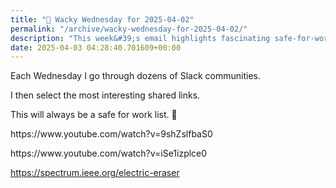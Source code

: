 ```yaml
---
title: "🤪 Wacky Wednesday for 2025-04-02"
permalink: "/archive/wacky-wednesday-for-2025-04-02/"
description: "This week&#39;s email highlights fascinating safe-for-work links from various Slack communities!"
date: 2025-04-03 04:28:40.701609+00:00
---
```


<!-- buttondown-editor-mode: fancy --><p>Each Wednesday I go through dozens of Slack communities.</p><p>I then select the most interesting shared links.</p><p>This will always be a safe for work list. 🙈</p><p>https://www.youtube.com/watch?v=9shZslfbaS0</p><p>https://www.youtube.com/watch?v=iSe1izplce0</p><p><a target="_blank" rel="noopener noreferrer nofollow" href="https://spectrum.ieee.org/electric-eraser">https://spectrum.ieee.org/electric-eraser</a></p>